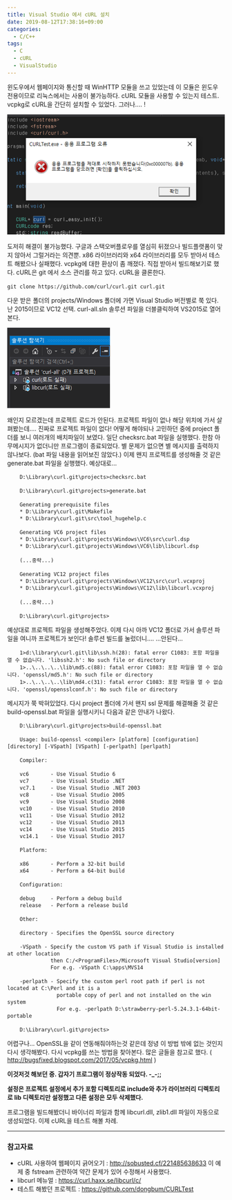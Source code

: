 ```yaml
---
title: Visual Studio 에서 cURL 설치
date: 2019-08-12T17:38:16+09:00
categories:
  - C/C++
tags:
  - C
  - cURL
  - VisualStudio
---
```

윈도우에서 웹페이지와 통신할 때 WinHTTP 모듈을 쓰고 있었는데 이 모듈은 윈도우 전용이므로 리눅스에서는 사용이 불가능하다. cURL 모듈을 사용할 수 있는지 테스트. vcpkg로 cURL을 간단히 설치할 수 있었다. 그러나.... !

![](/assets/images/curl-error.png)

도저히 해결이 불가능했다. 구글과 스택오버플로우를 열심히 뒤졌으나 빌드플랫폼이 맞지 않아서 그럴거라는 의견뿐. x86 라이브러리와 x64 라이브러리를 모두 받아서 테스트 해봤으나 실패했다. vcpkg에 대한 환상이 좀 깨졌다. 직접 받아서 빌드해보기로 했다. cURL은 git 에서 소스 관리를 하고 있다. cURL을 클론한다.

`git clone https://github.com/curl/curl.git curl.git`

다운 받은 폴더의 projects/Windows 폴더에 가면 Visual Studio 버전별로 쭉 있다. 난 2015이므로 VC12 선택. curl-all.sln 솔루션 파일을 더블클릭하여 VS2015로 열어본다.

![](/assets/images/curl-project-load-error.png)

왜인지 모르겠는데 프로젝트 로드가 안된다. 프로젝트 파일이 없나 해당 위치에 가서 살펴봤는데.... 진짜로 프로젝트 파일이 없다! 어떻게 해야되나 고민하던 중에 project 폴더를 보니 여러개의 배치파일이 보였다. 일단 checksrc.bat 파일을 실행했다. 한참 아무메시지가 없더니만 프로그램이 종료되었다. 별 문제가 없으면 별 메시지를 출력하지 않나보다. (bat 파일 내용을 읽어보진 않았다.) 이제 왠지 프로젝트를 생성해줄 것 같은 generate.bat 파일을 실행했다. 예상대로...

```console
    D:\Library\curl.git\projects>checksrc.bat

    D:\Library\curl.git\projects>generate.bat

    Generating prerequisite files
    * D:\Library\curl.git\Makefile
    * D:\Library\curl.git\src\tool_hugehelp.c

    Generating VC6 project files
    * D:\Library\curl.git\projects\Windows\VC6\src\curl.dsp
    * D:\Library\curl.git\projects\Windows\VC6\lib\libcurl.dsp

    (...중략...)

    Generating VC12 project files
    * D:\Library\curl.git\projects\Windows\VC12\src\curl.vcxproj
    * D:\Library\curl.git\projects\Windows\VC12\lib\libcurl.vcxproj

    (...중략...)

    D:\Library\curl.git\projects>
```

예상대로 프로젝트 파일을 생성해주었다. 이제 다시 아까 VC12 폴더로 가서 솔루션 파일을 여니까 프로젝트가 보인다! 솔루션 빌드를 눌렀더니.... ...안된다...

```console
    1>d:\library\curl.git\lib\ssh.h(28): fatal error C1083: 포함 파일을 열 수 없습니다. 'libssh2.h': No such file or directory
    1>..\..\..\..\lib\md5.c(88): fatal error C1083: 포함 파일을 열 수 없습니다. 'openssl/md5.h': No such file or directory
    1>..\..\..\..\lib\md4.c(31): fatal error C1083: 포함 파일을 열 수 없습니다. 'openssl/opensslconf.h': No such file or directory
```

메시지가 쭉 박혀있었다. 다시 project 폴더에 가서 왠지 ssl 문제를 해결해줄 것 같은 build-openssl.bat 파일을 실행시키니 다음과 같은 안내가 나왔다.

```console
    D:\Library\curl.git\projects>build-openssl.bat

    Usage: build-openssl <compiler> [platform] [configuration] [directory] [-VSpath] [VSpath] [-perlpath] [perlpath]

    Compiler:

    vc6       - Use Visual Studio 6
    vc7       - Use Visual Studio .NET
    vc7.1     - Use Visual Studio .NET 2003
    vc8       - Use Visual Studio 2005
    vc9       - Use Visual Studio 2008
    vc10      - Use Visual Studio 2010
    vc11      - Use Visual Studio 2012
    vc12      - Use Visual Studio 2013
    vc14      - Use Visual Studio 2015
    vc14.1    - Use Visual Studio 2017

    Platform:

    x86       - Perform a 32-bit build
    x64       - Perform a 64-bit build

    Configuration:

    debug     - Perform a debug build
    release   - Perform a release build

    Other:

    directory - Specifies the OpenSSL source directory

    -VSpath - Specify the custom VS path if Visual Studio is installed at other location
              then C:/<ProgramFiles>/Microsoft Visual Studio[version]
              For e.g. -VSpath C:\apps\MVS14

    -perlpath - Specify the custom perl root path if perl is not located at C:\Perl and it is a
                portable copy of perl and not installed on the win system
                For e.g. -perlpath D:\strawberry-perl-5.24.3.1-64bit-portable

    D:\Library\curl.git\projects>
```

어렵구나... OpenSSL을 같이 연동해줘야하는것 같은데 정녕 이 방법 밖에 없는 것인지 다시 생각해봤다. 다시 vcpkg를 쓰는 방법을 찾아본다. 많은 글들을 참고로 했다. ( <http://bugsfixed.blogspot.com/2017/05/vcpkg.html> )

**이것저것 해보던 중. 갑자기 프로그램이 정상작동 되었다. -_-;;**

**설정은 프로젝트 설정에서 추가 포함 디렉토리로 include와 추가 라이브러리 디렉토리로 lib 디렉토리만 설정했고 다른 설정은 모두 삭제했다.**

프로그램을 빌드해봤더니 바이너리 파일과 함께 libcurl.dll, zlib1.dll 파일이 자동으로 생성되었다. 이제 cURL을 테스트 해볼 차례.

---

### 참고자료

  * cURL 사용하여 웹페이지 긁어오기 : <http://sobusted.cf/221485638633> 이 예제 중 fstream 관련하여 약간 문제가 있어 수정해서 사용했다.
  * libcurl 메뉴얼 : <https://curl.haxx.se/libcurl/c/>
  * 테스트 해봤던 프로젝트 : <https://github.com/dongbum/CURLTest>
